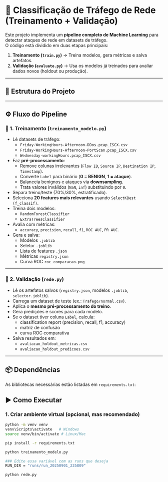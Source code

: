 # 🚀 Classificação de Tráfego de Rede (Treinamento + Validação)

Este projeto implementa um **pipeline completo de Machine Learning** para detectar ataques de rede em datasets de tráfego.  
O código está dividido em duas etapas principais:

1. **Treinamento (`train.py`)** → Treina modelos, gera métricas e salva artefatos.  
2. **Validação (`evaluate.py`)** → Usa os modelos já treinados para avaliar dados novos (holdout ou produção).

---

## 📂 Estrutura do Projeto



---

## ⚙️ Fluxo do Pipeline

### 🔹 1. Treinamento (`treinamento_modelo.py`)
- Lê datasets de tráfego:  
  - `Friday-WorkingHours-Afternoon-DDos.pcap_ISCX.csv`  
  - `Friday-WorkingHours-Afternoon-PortScan.pcap_ISCX.csv`  
  - `Wednesday-workingHours.pcap_ISCX.csv`  
- Faz **pré-processamento**:  
  - Remove colunas irrelevantes (`Flow ID`, `Source IP`, `Destination IP`, `Timestamp`).  
  - Converte `Label` para binário (**0 = BENIGN**, **1 = ataque**).  
  - Balanceia benignos e ataques via **downsampling**.  
  - Trata valores inválidos (`NaN`, `inf`) substituindo por `0`.  
- Separa treino/teste (70%/30%, estratificado).  
- Seleciona **20 features mais relevantes** usando `SelectKBest (f_classif)`.  
- Treina dois modelos:  
  - `RandomForestClassifier`  
  - `ExtraTreesClassifier`  
- Avalia com métricas:  
  - `accuracy`, `precision`, `recall`, `f1`, `ROC AUC`, `PR AUC`.  
- Gera e salva:  
  - Modelos `.joblib`  
  - Seletor `.joblib`  
  - Lista de features `.json`  
  - Métricas `registry.json`  
  - Curva ROC `roc_comparacao.png`  

---

### 🔹 2. Validação (`rede.py`)
- Lê os artefatos salvos (`registry.json`, modelos `.joblib`, `selector.joblib`).  
- Carrega um dataset de teste (ex.: `Trafego/normal.csv`).  
- Aplica o **mesmo pré-processamento do treino**.  
- Gera predições e scores para cada modelo.  
- Se o dataset tiver coluna `Label`, calcula:  
  - classification report (precision, recall, f1, accuracy)  
  - matriz de confusão  
  - curva ROC comparativa  
- Salva resultados em:  
  - `avaliacao_holdout_metricas.csv`  
  - `avaliacao_holdout_predicoes.csv`  

---

## 📦 Dependências

As bibliotecas necessárias estão listadas em `requirements.txt`:

## ▶️ Como Executar

### 1. Criar ambiente virtual (opcional, mas recomendado)
```bash
python -m venv venv
venv\Scripts\activate   # Windows
source venv/bin/activate # Linux/Mac

pip install -r requirements.txt

python treinamento_modelo.py

### Edite essa variável com as runs que deseja
RUN_DIR = "runs/run_20250901_235809"

python rede.py